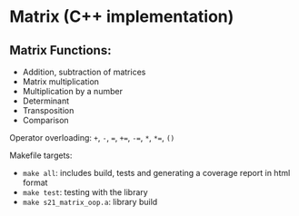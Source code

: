 # Matrix (C++ implementation)

## Matrix Functions:

- Addition, subtraction of matrices
- Matrix multiplication
- Multiplication by a number
- Determinant
- Transposition
- Сomparison

Operator overloading: `+`, `-`, `=`, `+=`, `-=`, `*`, `*=`, `()`

Makefile targets:
- `make all`: includes build, tests and generating a coverage report in html format
- `make test`: testing with the <gtest> library
- `make s21_matrix_oop.a`: library build
